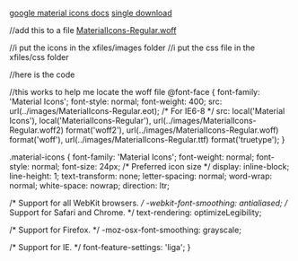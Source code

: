 
[google material icons docs](http://google.github.io/material-design-icons/)
[single download](https://material.io/icons/)

//add this to a file
[MaterialIcons-Regular.woff](https://github.com/google/material-design-icons/blob/master/iconfont/MaterialIcons-Regular.woff)

//i put the icons in the xfiles/images folder
//i put the css file in the xfiles/css folder

//here is the code

//this works to help me locate the woff file
@font-face {
  font-family: 'Material Icons';
  font-style: normal;
  font-weight: 400;
  src: url(../images/MaterialIcons-Regular.eot); /* For IE6-8 */
  src: local('Material Icons'),
    local('MaterialIcons-Regular'),
    url(../images/MaterialIcons-Regular.woff2) format('woff2'),
    url(../images/MaterialIcons-Regular.woff) format('woff'),
    url(../images/MaterialIcons-Regular.ttf) format('truetype');
}

.material-icons {
  font-family: 'Material Icons';
  font-weight: normal;
  font-style: normal;
  font-size: 24px;  /* Preferred icon size */
  display: inline-block;
  line-height: 1;
  text-transform: none;
  letter-spacing: normal;
  word-wrap: normal;
  white-space: nowrap;
  direction: ltr;

  /* Support for all WebKit browsers. */
  -webkit-font-smoothing: antialiased;
  /* Support for Safari and Chrome. */
  text-rendering: optimizeLegibility;

  /* Support for Firefox. */
  -moz-osx-font-smoothing: grayscale;

  /* Support for IE. */
  font-feature-settings: 'liga';
}